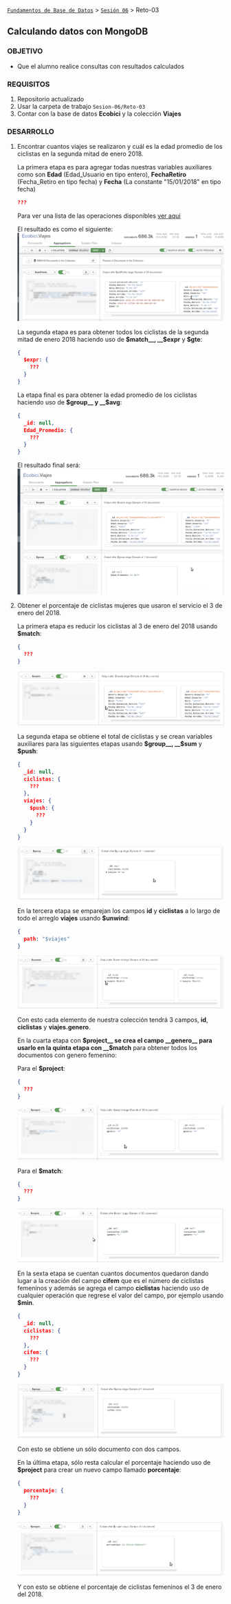 [`Fundamentos de Base de Datos`](../../Readme.md) > [`Sesión 06`](../Readme.md) > Reto-03
## Calculando datos con MongoDB

### OBJETIVO
- Que el alumno realice consultas con resultados calculados

### REQUISITOS
1. Repositorio actualizado
1. Usar la carpeta de trabajo `Sesion-06/Reto-03`
1. Contar con la base de datos __Ecobici__ y la colección __Viajes__

### DESARROLLO
1. Encontrar cuantos viajes se realizaron y cuál es la edad promedio de los ciclistas en la segunda mitad de enero 2018.

   La primera etapa es para agregar todas nuestras variables auxiliares como son __Edad__ (Edad_Usuario en tipo entero), __FechaRetiro__ (Fecha_Retiro en tipo fecha) y __Fecha__ (La constante "15/01/2018" en tipo fecha)
   ```json
   ???
   ```
   Para ver una lista de las operaciones disponibles [ver aquí](https://docs.mongodb.com/manual/reference/operator/aggregation/)

   El resultado es como el siguiente:
   ![Resultado etapa 1](assets/resultados-etapa-1.png)

   La segunda etapa es para obtener todos los ciclistas de la segunda mitad de enero 2018 haciendo uso de __$match__, __$expr__ y __$gte__:
   ```json
   {
     $expr: {
       ???
     }
   }
   ```

   La etapa final es para obtener la edad promedio de los ciclistas haciendo uso de __$group__ y __$avg__:
   ```json
   {
     _id: null,
     Edad_Promedio: {
       ???
     }
   }
   ```

   El resultado final será:
   ![Resultado etapa 3](assets/resultados-etapa-3.png)

1. Obtener el porcentaje de ciclistas mujeres que usaron el servicio el 3 de enero del 2018.

   La primera etapa es reducir los ciclistas al 3 de enero del 2018 usando __$match__:
   ```json
   {
     ???
   }
   ```
   ![Mujeres ciclistas etapa 1](assets/mujeres-ciclistas-e1.png)

   La segunda etapa se obtiene el total de ciclistas y se crean variables auxiliares para las siguientes etapas usando __$group__, __$sum__ y __$push__:
   ```json
   {
     _id: null,
     ciclistas: {
       ???
     },
     viajes: {
       $push: {
         ???
       }
     }
   }
   ```
   ![Mujeres ciclistas etapa 2](assets/mujeres-ciclistas-e2.png)

   En la tercera etapa se emparejan los campos __id__ y __ciclistas__ a lo largo de todo el arreglo __viajes__ usando __$unwind__:
   ```json
   {
     path: "$viajes"
   }
   ```
   ![Mujeres ciclistas etapa 3](assets/mujeres-ciclistas-e3.png)

   Con esto cada elemento de nuestra colección tendrá 3 campos, __id__, __ciclistas__ y __viajes.genero__.

   En la cuarta etapa con __$project__ se crea el campo __genero__ para usarlo en la quinta etapa con __$match__ para obtener todos los documentos con genero femenino:

   Para el __$project__:
   ```json
   {
     ???
   }
   ```
   ![Mujeres ciclistas etapa 4](assets/mujeres-ciclistas-e4.png)

   Para el __$match__:
   ```json
   {
     ???
   }
   ```
   ![Mujeres ciclistas etapa 5](assets/mujeres-ciclistas-e5.png)

   En la sexta etapa se cuentan cuantos documentos quedaron dando lugar a la creación del campo __cifem__ que es el número de ciclistas femeninos y además se agrega el campo __ciclistas__ haciendo uso de cualquier operación que regrese el valor del campo, por ejemplo usando __$min__.
   ```json
   {
     _id: null,
     ciclistas: {
       ???
     },
     cifem: {
       ???
     }
   }
   ```
   ![Mujeres ciclistas etapa 6](assets/mujeres-ciclistas-e6.png)

   Con esto se obtiene un sólo documento con dos campos.

   En la última etapa, sólo resta calcular el porcentaje haciendo uso de __$project__ para crear un nuevo campo llamado __porcentaje__:
   ```json
   {
     porcentaje: {
       ???
     }
   }
   ```
   ![Mujeres ciclistas etapa 7](assets/mujeres-ciclistas-e7.png)

   Y con esto se obtiene el porcentaje de ciclistas femeninos el 3 de enero del 2018.
